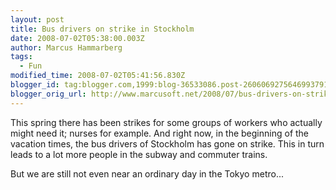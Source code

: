 ```yaml
---
layout: post
title: Bus drivers on strike in Stockholm
date: 2008-07-02T05:38:00.003Z
author: Marcus Hammarberg
tags:
  - Fun
modified_time: 2008-07-02T05:41:56.830Z
blogger_id: tag:blogger.com,1999:blog-36533086.post-2606069275646993791
blogger_orig_url: http://www.marcusoft.net/2008/07/bus-drivers-on-strike-in-stockholm.html
---
```



This spring there has been strikes for some groups of workers who
actually might need it; nurses for example. And right now, in the
beginning of the vacation times, the bus drivers of Stockholm has gone
on strike. This in turn leads to a lot more people in the subway and
commuter trains.

But we are still not even near an ordinary day in the Tokyo metro...

